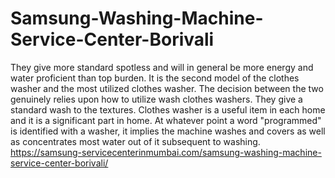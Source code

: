 # Samsung-Washing-Machine-Service-Center-Borivali
They give more standard spotless and will in general be more energy and water proficient than top burden. It is the second model of the clothes washer and the most utilized clothes washer. The decision between the two genuinely relies upon how to utilize wash clothes washers. They give a standard wash to the textures. Clothes washer is a useful item in each home and it is a significant part in home. At whatever point a word "programmed" is identified with a washer, it implies the machine washes and covers as well as concentrates most water out of it subsequent to washing. https://samsung-servicecenterinmumbai.com/samsung-washing-machine-service-center-borivali/

